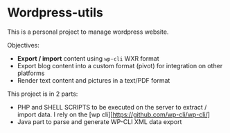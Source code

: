 # Wordpress-utils

This is a personal project to manage wordpress website. 

Objectives:
* **Export / import** content using `wp-cli` WXR format
* Export blog content into a custom format (pivot) for integration on other platforms
* Render text content and pictures in a text/PDF format


This project is in 2 parts:
* PHP and SHELL SCRIPTS to be executed on the server to extract / import data. I rely on the [wp cli][https://github.com/wp-cli/wp-cli/] 
* Java part to parse and generate WP-CLI XML data export




